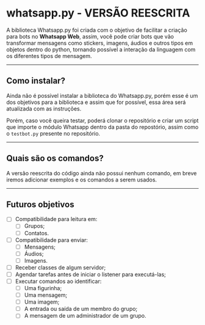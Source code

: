 # whatsapp.py - VERSÃO REESCRITA
A biblioteca Whatsapp.py foi criada com o objetivo de facilitar a criação para bots no **Whatsapp Web**, assim, você pode criar bots que vão transformar mensagens como stickers, imagens, áudios e outros tipos em objetos dentro do python, tornando possível a interação da linguagem com os diferentes tipos de mensagem.

---
## Como instalar?

Ainda não é possivel instalar a biblioteca do Whatsapp.py, porém esse é um dos objetivos para a biblioteca e assim que for possível, essa área será atualizada com as instruções.

Porém, caso você queira testar, poderá clonar o repositório e criar um script que importe o módulo Whatsapp dentro da pasta do repostório, assim como o `testbot.py` presente no repositório.

---
## Quais são os comandos?

A versão reescrita do código ainda não possui nenhum comando, em breve iremos adicionar exemplos e os comandos a serem usados.

---
## Futuros objetivos

- [ ] Compatibilidade para leitura em:
    - [ ] Grupos;
    - [ ] Contatos.

- [ ] Compatibilidade para enviar:
    - [ ] Mensagens;
    - [ ] Áudios;
    - [ ] Imagens.

- [ ] Receber classes de algum servidor;
- [ ] Agendar tarefas antes de iniciar o listener para executá-las;
- [ ] Executar comandos ao identificar:
    - [ ] Uma figurinha;
    - [ ] Uma mensagem;
    - [ ] Uma imagem;
    - [ ] A entrada ou saída de um membro do grupo;
    - [ ] A mensagem de um administrador de um grupo.

